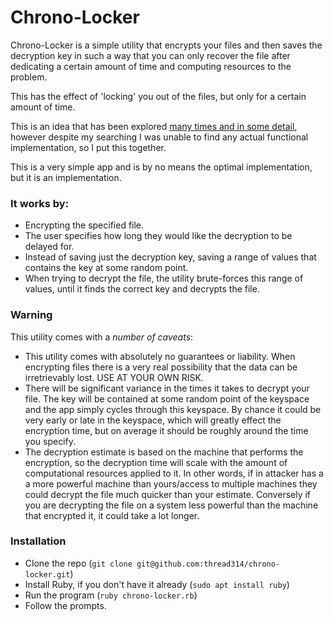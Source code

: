 # Chrono-Locker

Chrono-Locker is a simple utility that encrypts your files and then saves the decryption key in such a way that you can only recover the file after dedicating a certain amount of time and computing resources to the problem. 

This has the effect of 'locking' you out of the files, but only for a certain amount of time. 

This is an idea that has been explored [many times and in some detail](https://www.gwern.net/Self-decrypting-files), however despite my searching I was unable to find any actual functional implementation, so I put this together. 

This is a very simple app and is by no means the optimal implementation, but it is an implementation. 

### It works by:

* Encrypting the specified file. 
* The user specifies how long they would like the decryption to be delayed for. 
* Instead of saving just the decryption key, saving a range of values that contains the key at some random point. 
* When trying to decrypt the file, the utility brute-forces this range of values, until it finds the correct key and decrypts the file. 

### Warning

This utility comes with a *number of caveats*:

* This utility comes with absolutely no guarantees or liability. When encrypting files there is a very real possibility that the data can be irretrievably lost. USE AT YOUR OWN RISK. 
* There will be significant variance in the times it takes to decrypt your file. The key will be contained at some random point of the keyspace and the app simply cycles through this keyspace. By chance it could be very early or late in the keyspace, which will greatly effect the encryption time, but on average it should be roughly around the time you specify. 
* The decryption estimate is based on the machine that performs the encryption, so the decryption time will scale with the amount of computational resources applied to it. In other words, if in attacker has a a more powerful machine than yours/access to multiple machines they could decrypt the file much quicker than your estimate. Conversely if you are decrypting the file on a system less powerful than the machine that encrypted it, it could take a lot longer. 

### Installation

* Clone the repo (`git clone git@github.com:thread314/chrono-locker.git`)
* Install Ruby, if you don't have it already (`sudo apt install ruby`)
* Run the program (`ruby chrono-locker.rb`)
* Follow the prompts. 
